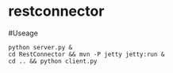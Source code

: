 # restconnector#Useage```python server.py &cd RestConnector && mvn -P jetty jetty:run &cd .. && python client.py```